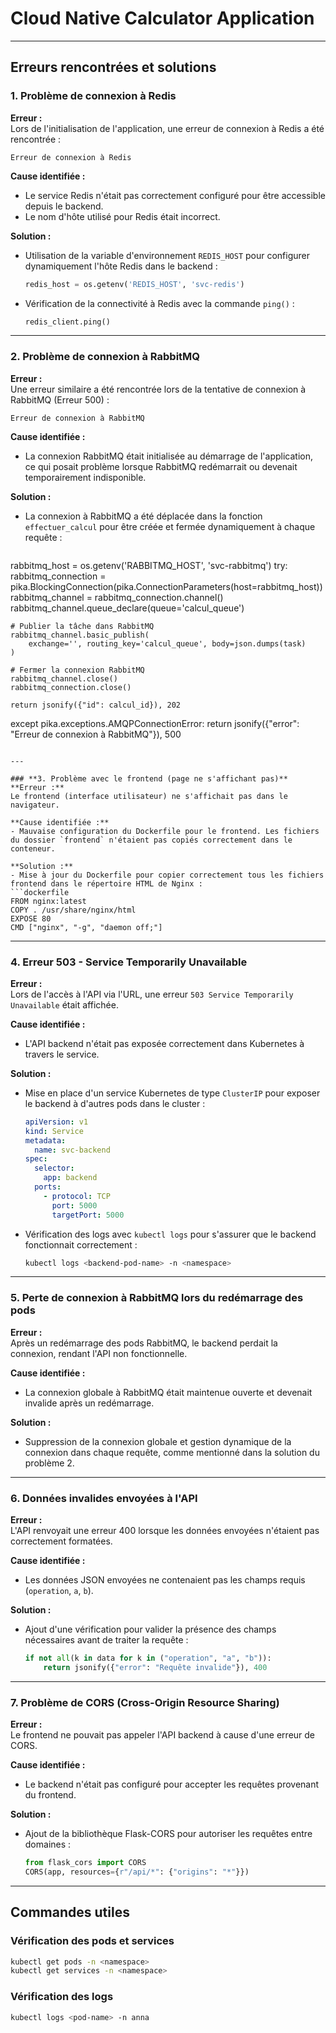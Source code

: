 
# **Cloud Native Calculator Application**
---

## **Erreurs rencontrées et solutions**

### **1. Problème de connexion à Redis**
**Erreur :**  
Lors de l'initialisation de l'application, une erreur de connexion à Redis a été rencontrée :  
```plaintext
Erreur de connexion à Redis
```

**Cause identifiée :**  
- Le service Redis n'était pas correctement configuré pour être accessible depuis le backend.
- Le nom d'hôte utilisé pour Redis était incorrect.

**Solution :**  
- Utilisation de la variable d'environnement `REDIS_HOST` pour configurer dynamiquement l'hôte Redis dans le backend :
  ```python
  redis_host = os.getenv('REDIS_HOST', 'svc-redis')
  ```
- Vérification de la connectivité à Redis avec la commande `ping()` :
  ```python
  redis_client.ping()
  ```

---

### **2. Problème de connexion à RabbitMQ**
**Erreur :**  
Une erreur similaire a été rencontrée lors de la tentative de connexion à RabbitMQ (Erreur 500) :  
```plaintext
Erreur de connexion à RabbitMQ
```

**Cause identifiée :**  
- La connexion RabbitMQ était initialisée au démarrage de l'application, ce qui posait problème lorsque RabbitMQ redémarrait ou devenait temporairement indisponible.

**Solution :**  
- La connexion à RabbitMQ a été déplacée dans la fonction `effectuer_calcul` pour être créée et fermée dynamiquement à chaque requête :
  ```python

rabbitmq_host = os.getenv('RABBITMQ_HOST', 'svc-rabbitmq')
try:
    rabbitmq_connection = pika.BlockingConnection(pika.ConnectionParameters(host=rabbitmq_host))
    rabbitmq_channel = rabbitmq_connection.channel()
    rabbitmq_channel.queue_declare(queue='calcul_queue')

    # Publier la tâche dans RabbitMQ
    rabbitmq_channel.basic_publish(
        exchange='', routing_key='calcul_queue', body=json.dumps(task)
    )

    # Fermer la connexion RabbitMQ
    rabbitmq_channel.close()
    rabbitmq_connection.close()

    return jsonify({"id": calcul_id}), 202

except pika.exceptions.AMQPConnectionError:
    return jsonify({"error": "Erreur de connexion à RabbitMQ"}), 500
  ```

---

### **3. Problème avec le frontend (page ne s'affichant pas)**
**Erreur :**  
Le frontend (interface utilisateur) ne s'affichait pas dans le navigateur.

**Cause identifiée :**  
- Mauvaise configuration du Dockerfile pour le frontend. Les fichiers du dossier `frontend` n'étaient pas copiés correctement dans le conteneur.

**Solution :**  
- Mise à jour du Dockerfile pour copier correctement tous les fichiers frontend dans le répertoire HTML de Nginx :
  ```dockerfile
  FROM nginx:latest
  COPY . /usr/share/nginx/html
  EXPOSE 80
  CMD ["nginx", "-g", "daemon off;"]
  ```

---

### **4. Erreur 503 - Service Temporarily Unavailable**
**Erreur :**  
Lors de l'accès à l'API via l'URL, une erreur `503 Service Temporarily Unavailable` était affichée.

**Cause identifiée :**  
- L'API backend n'était pas exposée correctement dans Kubernetes à travers le service.

**Solution :**  
- Mise en place d'un service Kubernetes de type `ClusterIP` pour exposer le backend à d'autres pods dans le cluster :
  ```yaml
  apiVersion: v1
  kind: Service
  metadata:
    name: svc-backend
  spec:
    selector:
      app: backend
    ports:
      - protocol: TCP
        port: 5000
        targetPort: 5000
  ```
- Vérification des logs avec `kubectl logs` pour s'assurer que le backend fonctionnait correctement :
  ```bash
  kubectl logs <backend-pod-name> -n <namespace>
  ```

---

### **5. Perte de connexion à RabbitMQ lors du redémarrage des pods**
**Erreur :**  
Après un redémarrage des pods RabbitMQ, le backend perdait la connexion, rendant l'API non fonctionnelle.

**Cause identifiée :**  
- La connexion globale à RabbitMQ était maintenue ouverte et devenait invalide après un redémarrage.

**Solution :**  
- Suppression de la connexion globale et gestion dynamique de la connexion dans chaque requête, comme mentionné dans la solution du problème 2.

---

### **6. Données invalides envoyées à l'API**
**Erreur :**  
L'API renvoyait une erreur 400 lorsque les données envoyées n'étaient pas correctement formatées.

**Cause identifiée :**  
- Les données JSON envoyées ne contenaient pas les champs requis (`operation`, `a`, `b`).

**Solution :**  
- Ajout d'une vérification pour valider la présence des champs nécessaires avant de traiter la requête :
  ```python
  if not all(k in data for k in ("operation", "a", "b")):
      return jsonify({"error": "Requête invalide"}), 400
  ```

---

### **7. Problème de CORS (Cross-Origin Resource Sharing)**
**Erreur :**  
Le frontend ne pouvait pas appeler l'API backend à cause d'une erreur de CORS.

**Cause identifiée :**  
- Le backend n'était pas configuré pour accepter les requêtes provenant du frontend.

**Solution :**  
- Ajout de la bibliothèque Flask-CORS pour autoriser les requêtes entre domaines :
  ```python
  from flask_cors import CORS
  CORS(app, resources={r"/api/*": {"origins": "*"}})
  ```

---


## **Commandes utiles**
### **Vérification des pods et services**
```bash
kubectl get pods -n <namespace>
kubectl get services -n <namespace>
```

### **Vérification des logs**
```bash
kubectl logs <pod-name> -n anna
```


